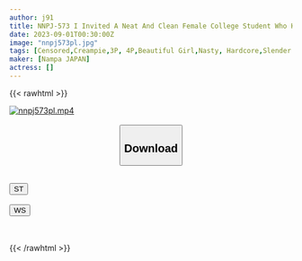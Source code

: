 ```yaml
---
author: j91
title: NNPJ-573 I Invited A Neat And Clean Female College Student Who Has Never Dated A Man To A Hotel After A Date... Transcendence Sensitive, Two, Massive Squirting... Gap's Angel Advent Satsuki
date: 2023-09-01T00:30:00Z
image: "nnpj573pl.jpg"
tags: [Censored,Creampie,3P, 4P,Beautiful Girl,Nasty, Hardcore,Slender	 ]
maker: [Nampa JAPAN]
actress: []
---
```



{{< rawhtml >}}

<div class="video" data-videoid="oLKKBJpDAecJ0qZ">
    <a href="javascript:;">
        <img src="https://my.j91.asia/posts/nnpj573pl/nnpj573pl.jpg" width="WIDTH" height="HEIGHT" alt="nnpj573pl.mp4" loading="lazy">
    </a>
</div>

<script type="text/javascript" src="https://j91.asia/asset/on-demand-st.js"></script>

<br>
  <link rel="stylesheet" href="https://j91.asia/asset/bs5.css">
  
  <center>
  <button class="btn btn-primary" type="button" data-bs-toggle="collapse" data-bs-target=".multi-collapse" aria-expanded="false" aria-controls="multiCollapseExample1 multiCollapseExample2"><h2>Download</h2></button></center>
</p>
<div class="row">
  <div class="col">
    <div class="collapse multi-collapse" id="multiCollapseExample1">
      <div class="card card-body">
	      	      <br>
<div class="buttons">  
<a href="https://streamtape.to/v/oLKKBJpDAecJ0qZ"><button class="btn-hover color-3"><i class="fa fa-download"></i> ST</button></a></div>
    </div>
  </div>
</div>
  <div class="col">
    <div class="collapse multi-collapse" id="multiCollapseExample2">
      <div class="card card-body">
	      <br>
<div class="buttons">
    <a href="https://wolfstream.tv/g91mxwry6im9"><button class="btn-hover color-9"><i class="fa fa-download"></i> WS</button></a></div>
<br><br>
      </div>
    </div>
  </div>
</div>

{{< /rawhtml >}}
